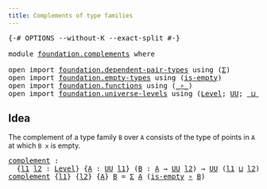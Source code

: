 ```yaml
---
title: Complements of type families
---
```


<pre class="Agda"><a id="54" class="Symbol">{-#</a> <a id="58" class="Keyword">OPTIONS</a> <a id="66" class="Pragma">--without-K</a> <a id="78" class="Pragma">--exact-split</a> <a id="92" class="Symbol">#-}</a>

<a id="97" class="Keyword">module</a> <a id="104" href="foundation.complements.html" class="Module">foundation.complements</a> <a id="127" class="Keyword">where</a>

<a id="134" class="Keyword">open</a> <a id="139" class="Keyword">import</a> <a id="146" href="foundation.dependent-pair-types.html" class="Module">foundation.dependent-pair-types</a> <a id="178" class="Keyword">using</a> <a id="184" class="Symbol">(</a><a id="185" href="foundation-core.dependent-pair-types.html#515" class="Record">Σ</a><a id="186" class="Symbol">)</a>
<a id="188" class="Keyword">open</a> <a id="193" class="Keyword">import</a> <a id="200" href="foundation.empty-types.html" class="Module">foundation.empty-types</a> <a id="223" class="Keyword">using</a> <a id="229" class="Symbol">(</a><a id="230" href="foundation-core.empty-types.html#1228" class="Function">is-empty</a><a id="238" class="Symbol">)</a>
<a id="240" class="Keyword">open</a> <a id="245" class="Keyword">import</a> <a id="252" href="foundation.functions.html" class="Module">foundation.functions</a> <a id="273" class="Keyword">using</a> <a id="279" class="Symbol">(</a><a id="280" href="foundation-core.functions.html#420" class="Function Operator">_∘_</a><a id="283" class="Symbol">)</a>
<a id="285" class="Keyword">open</a> <a id="290" class="Keyword">import</a> <a id="297" href="foundation.universe-levels.html" class="Module">foundation.universe-levels</a> <a id="324" class="Keyword">using</a> <a id="330" class="Symbol">(</a><a id="331" href="Agda.Primitive.html#597" class="Postulate">Level</a><a id="336" class="Symbol">;</a> <a id="338" href="foundation-core.universe-levels.html#235" class="Primitive">UU</a><a id="340" class="Symbol">;</a> <a id="342" href="Agda.Primitive.html#810" class="Primitive Operator">_⊔_</a><a id="345" class="Symbol">)</a>
</pre>
## Idea

The complement of a type family `B` over `A` consists of the type of points in `A` at which `B x` is empty.

<pre class="Agda"><a id="complement"></a><a id="478" href="foundation.complements.html#478" class="Function">complement</a> <a id="489" class="Symbol">:</a>
  <a id="493" class="Symbol">{</a><a id="494" href="foundation.complements.html#494" class="Bound">l1</a> <a id="497" href="foundation.complements.html#497" class="Bound">l2</a> <a id="500" class="Symbol">:</a> <a id="502" href="Agda.Primitive.html#597" class="Postulate">Level</a><a id="507" class="Symbol">}</a> <a id="509" class="Symbol">{</a><a id="510" href="foundation.complements.html#510" class="Bound">A</a> <a id="512" class="Symbol">:</a> <a id="514" href="foundation-core.universe-levels.html#235" class="Primitive">UU</a> <a id="517" href="foundation.complements.html#494" class="Bound">l1</a><a id="519" class="Symbol">}</a> <a id="521" class="Symbol">(</a><a id="522" href="foundation.complements.html#522" class="Bound">B</a> <a id="524" class="Symbol">:</a> <a id="526" href="foundation.complements.html#510" class="Bound">A</a> <a id="528" class="Symbol">→</a> <a id="530" href="foundation-core.universe-levels.html#235" class="Primitive">UU</a> <a id="533" href="foundation.complements.html#497" class="Bound">l2</a><a id="535" class="Symbol">)</a> <a id="537" class="Symbol">→</a> <a id="539" href="foundation-core.universe-levels.html#235" class="Primitive">UU</a> <a id="542" class="Symbol">(</a><a id="543" href="foundation.complements.html#494" class="Bound">l1</a> <a id="546" href="Agda.Primitive.html#810" class="Primitive Operator">⊔</a> <a id="548" href="foundation.complements.html#497" class="Bound">l2</a><a id="550" class="Symbol">)</a>
<a id="552" href="foundation.complements.html#478" class="Function">complement</a> <a id="563" class="Symbol">{</a><a id="564" href="foundation.complements.html#564" class="Bound">l1</a><a id="566" class="Symbol">}</a> <a id="568" class="Symbol">{</a><a id="569" href="foundation.complements.html#569" class="Bound">l2</a><a id="571" class="Symbol">}</a> <a id="573" class="Symbol">{</a><a id="574" href="foundation.complements.html#574" class="Bound">A</a><a id="575" class="Symbol">}</a> <a id="577" href="foundation.complements.html#577" class="Bound">B</a> <a id="579" class="Symbol">=</a> <a id="581" href="foundation-core.dependent-pair-types.html#515" class="Record">Σ</a> <a id="583" href="foundation.complements.html#574" class="Bound">A</a> <a id="585" class="Symbol">(</a><a id="586" href="foundation-core.empty-types.html#1228" class="Function">is-empty</a> <a id="595" href="foundation-core.functions.html#420" class="Function Operator">∘</a> <a id="597" href="foundation.complements.html#577" class="Bound">B</a><a id="598" class="Symbol">)</a>
</pre>
